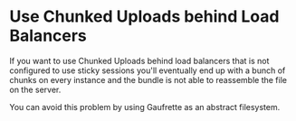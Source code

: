 Use Chunked Uploads behind Load Balancers
=========================================

If you want to use Chunked Uploads behind load balancers that is not configured to use sticky sessions you'll eventually end up with a bunch of chunks on every instance and the bundle is not able to reassemble the file on the server.

You can avoid this problem by using Gaufrette as an abstract filesystem.